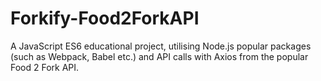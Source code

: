 # Forkify-Food2ForkAPI
A JavaScript ES6 educational project, utilising Node.js popular packages (such as Webpack, Babel etc.) and API calls with Axios from the popular Food 2 Fork API. 
